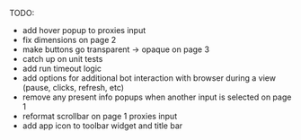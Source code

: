 TODO: 
* add hover popup to proxies input
* fix dimensions on page 2
* make buttons go transparent -> opaque on page 3
* catch up on unit tests
* add run timeout logic
* add options for additional bot interaction with browser during a view (pause, clicks, refresh, etc)
* remove any present info popups when another input is selected on page 1
* reformat scrollbar on page 1 proxies input
* add app icon to toolbar widget and title bar
